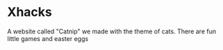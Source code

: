 # Xhacks
A website called "Catnip" we made with the theme of cats. There are fun little games and easter eggs

